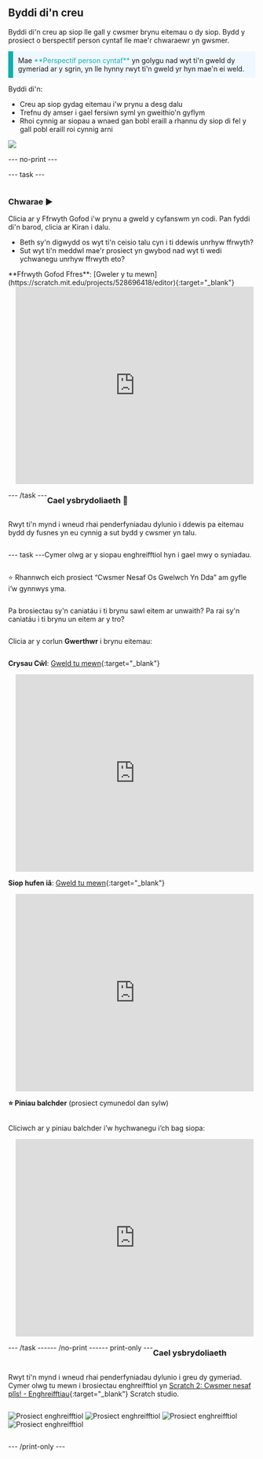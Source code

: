 ## Byddi di'n creu

Byddi di'n creu ap siop lle gall y cwsmer brynu eitemau o dy siop. Bydd y prosiect o berspectif person cyntaf lle mae'r chwaraewr yn gwsmer.

<p style="border-left: solid; border-width:10px; border-color: #0faeb0; background-color: aliceblue; padding: 10px;">
Mae <span style="color: #0faeb0">**Perspectif person cyntaf**</span> yn golygu nad wyt ti'n gweld dy gymeriad ar y sgrin, yn lle hynny rwyt ti'n gweld yr hyn mae'n ei weld.
</p>

Byddi di'n:
+ Creu ap siop gydag eitemau i'w prynu a desg dalu
+ Trefnu dy amser i gael fersiwn syml yn gweithio'n gyflym
+ Rhoi cynnig ar siopau a wnaed gan bobl eraill a rhannu dy siop di fel y gall pobl eraill roi cynnig arni

![](images/example-strip.png)

--- no-print ---

--- task ---

<div style="display: flex; flex-wrap: wrap">
<div style="flex-basis: 175px; flex-grow: 1">  

### Chwarae ▶️ 

Clicia ar y Ffrwyth Gofod i'w prynu a gweld y cyfanswm yn codi. Pan fyddi di'n barod, clicia ar Kiran i dalu. 

+ Beth sy'n digwydd os wyt ti'n ceisio talu cyn i ti ddewis unrhyw ffrwyth? 
+ Sut wyt ti'n meddwl mae'r prosiect yn gwybod nad wyt ti wedi ychwanegu unrhyw ffrwyth eto?

</div>
<div>
**Ffrwyth Gofod Ffres**: [Gweler y tu mewn](https://scratch.mit.edu/projects/528696418/editor){:target="_blank"}
<div class="scratch-preview" style="margin-left: 15px;">
  <iframe allowtransparency="true" width="485" height="402" src="https://scratch.mit.edu/projects/embed/528696418/?autostart=false" frameborder="0"></iframe>
</div>
</div>

--- /task ---

### Cael ysbrydoliaeth 💭

Rwyt ti'n mynd i wneud rhai penderfyniadau dylunio i ddewis pa eitemau bydd dy fusnes yn eu cynnig a sut bydd y cwsmer yn talu.

--- task ---

Cymer olwg ar y siopau enghreifftiol hyn i gael mwy o syniadau.

⭐ Rhannwch eich prosiect “Cwsmer Nesaf Os Gwelwch Yn Dda” am gyfle i’w gynnwys yma.

Pa brosiectau sy'n caniatáu i ti brynu sawl eitem ar unwaith? Pa rai sy'n caniatáu i ti brynu un eitem ar y tro?

Clicia ar y corlun **Gwerthwr** i brynu eitemau:

**Crysau Cŵl**: [Gweld tu mewn](https://scratch.mit.edu/projects/528697069/editor){:target="_blank"}
<div class="scratch-preview" style="margin-left: 15px;">
  <iframe allowtransparency="true" width="485" height="402" src="https://scratch.mit.edu/projects/embed/528697069/?autostart=false" frameborder="0"></iframe>
</div>

**Siop hufen iâ**: [Gweld tu mewn](https://scratch.mit.edu/projects/525972748/editor){:target="_blank"}
<div class="scratch-preview" style="margin-left: 15px;">
  <iframe allowtransparency="true" width="485" height="402" src="https://scratch.mit.edu/projects/embed/525972748/?autostart=false" frameborder="0"></iframe>
</div>

**⭐ Piniau balchder** (prosiect cymunedol dan sylw)

Cliciwch ar y piniau balchder i’w hychwanegu i’ch bag siopa:

<div class="scratch-preview" style="margin-left: 15px;">
  <iframe allowtransparency="true" width="485" height="402" src="https://scratch.mit.edu/projects/embed/750787529/?autostart=false" frameborder="0"></iframe>
</div>

--- /task ---

--- /no-print ---

--- print-only ---

### Cael ysbrydoliaeth

Rwyt ti'n mynd i wneud rhai penderfyniadau dylunio i greu dy gymeriad. Cymer olwg tu mewn i brosiectau enghreifftiol yn [Scratch 2: Cwsmer nesaf plîs! - Enghreifftiau](https://scratch.mit.edu/studios/29611454/){:target="_blank"} Scratch studio.

![Prosiect enghreifftiol](images/fruit.png) 
![Prosiect enghreifftiol](images/tshirt.png) 
![Prosiect enghreifftiol](images/icecream.png) 
![Prosiect enghreifftiol](images/vending.png)

--- /print-only ---


